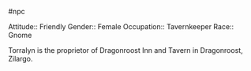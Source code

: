#npc

Attitude:: Friendly
Gender:: Female
Occupation:: Tavernkeeper
Race:: Gnome

Torralyn is the proprietor of Dragonroost Inn and Tavern in Dragonroost, Zilargo.